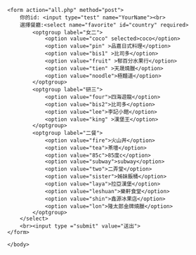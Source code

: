 <!DOCTYPE html>
<html>
	<head>
		<meta charset="UTF-8">
		<title>新增紀錄</title>
	</head>
	<body>
        <?php
			include("connect.php");               
		?>
        

        <form action="all.php" method="post">
            你的id: <input type="test" name="YourName"><br>
            選擇餐廳:<select name="favorite" id="country" required>
                <optgroup label="女二"> 
                    <option value="coco" selected>coco</option>
                    <option value="pin" >品嘉日式料理</option>
                    <option value="bis1" >比司多</option>
                    <option value="fruit" >郁百分水果行</option>
                    <option value="tien" >天晟燒臘</option>
                    <option value="noodle">極麵道</option>
                </optgroup>
                <optgroup label="研三"> 
                    <option value="four">四海遊龍</option>
                    <option value="bis2">比司多</option>
                    <option value="lee">李記小館</option>
                    <option value="king" >漢堡王</option>
                </optgroup>
                <optgroup label="二餐"> 
                    <option value="fire">火山丼</option>
                    <option value="tea">茶壇</option>
                    <option value="85c">85度c</option>
                    <option value="subway">subway</option>
                    <option value="two">二弄堂</option>
                    <option value="sister">姊妹飯桶</option>
                    <option value="laya">拉亞漢堡</option>
                    <option value="leshuan">樂軒食堂</option>
                    <option value="shin">鑫源冰果店</option>
                    <option value="lon">隆太郎金牌燒臘</option>
                </optgroup>
            </select>
            <br><input type ="submit" value="送出">
        </form>

        </body>
</html>
